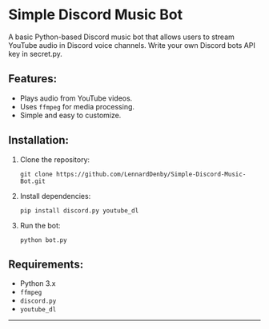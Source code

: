 # Simple Discord Music Bot

A basic Python-based Discord music bot that allows users to stream YouTube audio in Discord voice channels. 
Write your own Discord bots API key in secret.py.

## Features:
- Plays audio from YouTube videos.
- Uses `ffmpeg` for media processing.
- Simple and easy to customize.

## Installation:
1. Clone the repository:
   ```
   git clone https://github.com/LennardDenby/Simple-Discord-Music-Bot.git
   ```
2. Install dependencies:
   ```
   pip install discord.py youtube_dl
   ```

3. Run the bot:
   ```
   python bot.py
   ```

## Requirements:
- Python 3.x
- `ffmpeg`
- `discord.py`
- `youtube_dl`

---
